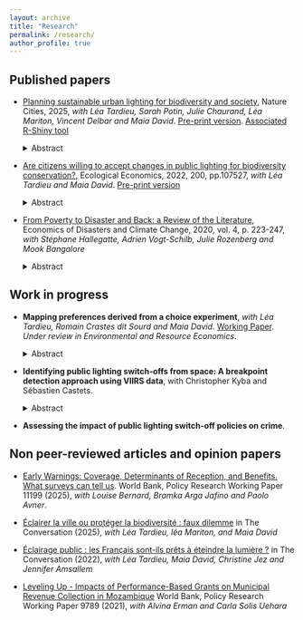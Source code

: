 ```yaml
---
layout: archive
title: "Research"
permalink: /research/
author_profile: true
---
```


## Published papers

* [Planning sustainable urban lighting for biodiversity and society](https://www.nature.com/articles/s44284-025-00245-7), Nature Cities, 2025, _with Léa Tardieu, Sarah Potin, Julie Chaurand, Léa Mariton, Vincent Delbar and Maia David_. [Pre-print version](https://agroparistech.hal.science/hal-05138150). [Associated R-Shiny tool](https://sustainlight.sk8.inrae.fr/)

    <details><summary>Abstract</summary><p align="justify"><em>Urban planners continuously face the challenge of reducing artificial lighting to protect biodiversity while ensuring urban residents’ comfort and safety at night. Striking this balance is crucial for supporting urban residents broadly, yet it remains insufficiently explored in current research. Here we integrate remote sensing and ecological modeling to assess species’ requirements around light-pollution reduction with socioeconomic modeling to evaluate human residents’ acceptance of various street-lighting adjustments, aiming to identify the optimal lighting compromises for Montpellier, France, a midsized European city. We show that, depending on the spatial context, both tradeoffs and synergies can emerge when implementing light-pollution-mitigation measures. By integrating results into an RShiny application, we enabled urban planners to prioritize actions for each streetlight. Our findings underscore the importance of tailoring lighting policies to the specific environmental and social context rather than adopting a universal ‘one-size-fits-all’ approach.</em></p></details>

* [Are citizens willing to accept changes in public lighting for biodiversity conservation?](https://www.sciencedirect.com/science/article/pii/S0921800922001896), Ecological Economics, 2022, 200, pp.107527, _with Léa Tardieu and Maia David_. [Pre-print version](https://hal.inrae.fr/hal-03749663)

    <details><summary>Abstract</summary><p align="justify"><em>Light pollution has significantly increased in recent years, in concert with urban sprawl. Light pollution consequences for nocturnal wildlife, human health, and energy consumption are numerous but are poorly tackled in urban policies. The regulation and mitigation of light pollution is possible, but requires an important shift in the lighting paradigm, including in public lighting often managed by local authorities. One of the main sources of reticence of local authorities to regulate light pollution is the potential rejection by citizens of lighting changes. In this article, we investigate citizens’ willingness to accept the transition to more sustainable lighting regimes. We use a discrete choice experiment in a large French metropolis to measure the relative weight of different characteristics of public lighting – light intensity, light extinction, light colour – in respondents’ decisions. We show that respondents are globally open to public lighting shifts, but their preferences in terms of the changes are highly heterogeneous. By incorporating socioeconomic variables of respondents into our econometric models, we characterise the main profiles of preferences regarding lighting changes. This provides practical information to urban and environmental planners allowing them to match the municipalities where the need for light pollution control is a priority with those where measures seem socially acceptable by citizens.</em></p></details>


* [From Poverty to Disaster and Back: a Review of the Literature](https://link.springer.com/article/10.1007/s41885-020-00060-5), Economics of Disasters and Climate Change, 2020, vol. 4, p. 223-247, _with Stéphane Hallegatte, Adrien Vogt-Schilb, Julie Rozenberg and Mook Bangalore_

    <details><summary>Abstract</summary><p align="justify"><em>Poor people are disproportionally affected by natural hazards and disasters. This paper provides a review of the multiple factors that explain why this is the case. It explores the role of exposure (often, but not always, poor people are more likely to be affected by hazards), vulnerability (when they are affected, poor people tend to lose a larger fraction of their wealth), and socio-economic resilience (poor people have a lower ability to cope with and recover from disaster impacts). Finally, the paper highlights the vicious circle between poverty and disaster losses: poverty is a major driver of people’s vulnerability to natural disasters, which in turn increase poverty in a measurable and significant way. The main policy implication is that poverty reduction can be considered as disaster risk management, and disaster risk management can be considered as poverty reduction.</em></p></details>



## Work in progress

* **Mapping preferences derived from a choice experiment**, _with Léa Tardieu, Romain Crastes dit Sourd and Maia David_. [Working Paper](https://papers.ssrn.com/sol3/papers.cfm?abstract_id=4931486). _Under review in Environmental and Resource Economics_.

  <details><summary>Abstract</summary><p align="justify"><em>In recent decades, discrete choice experiments (DCEs) have proven useful for guiding policy-making decisions, particularly regarding the expression of individual preferences for various policy options. However, when considering spatial planning policies, the usefulness of results such as averaged individual or group preferences may prove limited for decision-makers, since the spatial heterogeneity of preferences is strong in most cases. This paper therefore proposes two methods for mapping, at a small spatial scale, preferences derived from a DCE. Both methods assess the influence of socio-demographic and spatial variables on the preferences to predict willingness to pay at a small spatial scale. Monte Carlo simulations are used to determine the method which best performs in theory. The methods are then compared empirically in the case of light pollution mitigation policies in the Montpellier Metropolitan Area (France). We conclude that, when applicable, the one-step method is the most fit for the purpose, although the two-step method shows practical aspects that can be of interest for applied research.</em></p></details>

* **Identifying public lighting switch-offs from space: A breakpoint detection approach using VIIRS data**, with Christopher Kyba and Sébastien Castets.

   <details><summary>Abstract</summary><p align="justify"><em>Recently, public lighting switch-off measure gained visibility and scope in some European countries including France. Although such initiatives were already underway in rural areas for various reasons (i.e. biodversity conservation, energy savings), the 2022 energy crisis, consecutive to the war in Ukraine, accelerated their adoption across the country. Yet, since there is no centralised information on the adoption, a rigorous evaluation of the implementation of the measure at the national level, or its variations over time, is impossible. This paper presents a new methodology to detect and date public lighting switch-offs in French municipalities using VIIRS nighttime radiance satellite data from 2012 to 2023. Specifically, we develop an algorithm that detects breaks in radiance time series and further use a random forest algorithm to classify the breaks and distinguish true lighting switch-offs from other radiance changes. Using a database containing the actual information, we obtain a classification accuracy of 88.6\%. The resulting dataset covers all French mainland municipalities with more than 1,500 inhabitants. Our findings reveal that 64.4% of municipalities implemented lighting switch-offs during the study period, including 53.5% after July 2022, when electricity prices were high. This confirms that economic considerations played a significant role in motivating municipalities to adopt these measures. Then, we analyze the characteristics of municipalities adopting these policies, and find that less population, less dense and left-wing municipalities are more likely to switch-off public lighting. The algorithm and dataset developed in this paper offer a robust foundation for evaluating the environmental, social, and economic impacts of lighting reduction policies.</em></p></details>

* **Assessing the impact of public lighting switch-off policies on crime**.



## Non peer-reviewed articles and opinion papers

* [Early Warnings: Coverage, Determinants of Reception, and Benefits. What surveys can tell us](https://documents.worldbank.org/en/publication/documents-reports/documentdetail/099259309032538041). World Bank, Policy Research Working Paper 11199 (2025), _with Louise Bernard, Bramka Arga Jafino and Paolo Avner_.

* [Éclairer la ville ou protéger la biodiversité : faux dilemme](https://theconversation.com/eclairer-la-ville-ou-proteger-la-biodiversite-faux-dilemme-254904) in The Conversation (2025), _with Léa Tardieu, léa Mariton, and Maia David_

* [Éclairage public : les Français sont-ils prêts à éteindre la lumière ?](https://theconversation.com/eclairage-public-les-francais-sont-ils-prets-a-eteindre-la-lumiere-194702) in The Conversation (2022), _with Léa Tardieu, Maia David, Christine Jez and Jennifer Amsallem_

* [Leveling Up - Impacts of Performance-Based Grants on Municipal Revenue Collection in Mozambique](https://documents1.worldbank.org/curated/en/546161633368256921/pdf/Leveling-Up-Impacts-of-Performance-Based-Grants-on-Municipal-Revenue-Collection-in-Mozambique.pdf) World Bank, Policy Research Working Paper 9789 (2021), _with Alvina Erman and Carla Solis Uehara_
